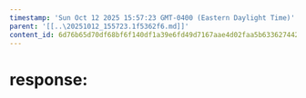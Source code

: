```yaml
---
timestamp: 'Sun Oct 12 2025 15:57:23 GMT-0400 (Eastern Daylight Time)'
parent: '[[..\20251012_155723.1f5362f6.md]]'
content_id: 6d76b65d70df68bf6f140df1a39e6fd49d7167aae4d02faa5b63362744266256
---
```


# response:
